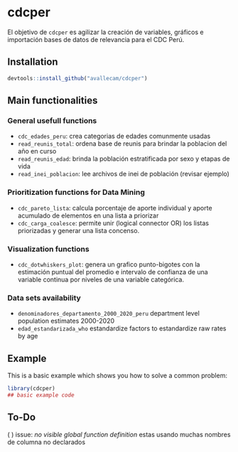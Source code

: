 
<!-- README.md is generated from README.Rmd. Please edit that file -->

# cdcper

<!-- badges: start -->

<!-- badges: end -->

El objetivo de `cdcper` es agilizar la creación de variables, gráficos e
importación bases de datos de relevancia para el CDC Perú.

## Installation

<!-- You can install the released version of cdcper from [CRAN](https://CRAN.R-project.org) with: install.packages("cdcper") -->

``` r
devtools::install_github("avallecam/cdcper")
```

## Main functionalities

### General usefull functions

  - `cdc_edades_peru`: crea categorias de edades comunmente usadas
  - `read_reunis_total`: ordena base de reunis para brindar la poblacion
    del año en curso
  - `read_reunis_edad`: brinda la población estratificada por sexo y
    etapas de vida
  - `read_inei_poblacion`: lee archivos de inei de población (revisar
    ejemplo)

### Prioritization functions for Data Mining

  - `cdc_pareto_lista`: calcula porcentaje de aporte individual y aporte
    acumulado de elementos en una lista a priorizar
  - `cdc_carga_coalesce`: permite unir (logical connector OR) los listas
    priorizadas y generar una lista concenso.

### Visualization functions

  - `cdc_dotwhiskers_plot`: genera un grafico punto-bigotes con la
    estimación puntual del promedio e intervalo de confianza de una
    variable continua por niveles de una variable categórica.

### Data sets availability

  - `denominadores_departamento_2000_2020_peru` department level
    population estimates 2000-2020
  - `edad_estandarizada_who` estandardize factors to estandardize raw
    rates by age

## Example

This is a basic example which shows you how to solve a common problem:

``` r
library(cdcper)
## basic example code
```

## To-Do

( ) issue: *no visible global function definition* estas usando muchas
nombres de columna no declarados
